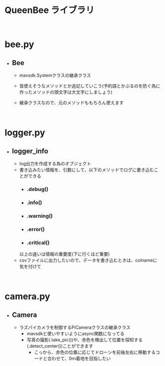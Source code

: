 # QueenBee ライブラリ

<br>

# bee.py
* ## Bee
  * mavsdk.Systemクラスの継承クラス

  * 皆使えそうなメソッドとか追記していこう(予約語とかぶるのを防ぐ為に作ったメソッドの頭文字は大文字にしましょう)

  * 継承クラスなので、元のメソッドももちろん使えます  

  <br>

# logger.py
* ## logger_info
    *  log出力を作成する為のオブジェクト
    * 書き込みたい情報を、引数にして、以下のメソッドでログに書き込むことができる
        * ### .debug()
        * ### .info()
        * ### .warning()
        * ### .error()
        * ### .critical()
        以上の違いは情報の重要度(下に行くほど重要)
    * csvファイルに出力したいので、データを書き込むときは、colnameに気を付けて

<br>

# camera.py
* ## Camera
    * ラズパイカメラを制御するPiCameraクラスの継承クラス
		* mavsdkと使いやすいようにasync関数になってる
		* 写真の撮影(.take_pic())や、赤色を検出して位置を探知する(.detect_center())ことができます
			* こっから、赤色の位置に応じてドローンを前後左右に移動するコードと合わせて、0ｍ着地を目指したい

<!-- # plotter.py
* ## plot_position()
  * ラズパイ上で、リアルタイムで機体の高度と座標をモニタリングする

* ## map_GPS()
  * マップ上にドローンが飛行した軌跡を残すhtmlファイルを作成
  
  <br>
* ぶっちゃけ使うか分かりません(23/6/4現在)

* LoRaがつかえるようになったら、ラズパイへの負荷の観点から、ホストPC側でプロットする方がいい気がする

  * 今のとこ(23/6/4現在)、ファイルをLoRaなしでホストPCへリアルタイムで転送しようとすると、sshで転送することになるが、取得の度にパスワードをコマンドに打たなければならない(プログラムが止まる)
  * パスワードを自動で入力するには、sshpassコマンドを使用する必要があるが、Windows環境では使用できない(UbuntuやLinux系のコマンド)
  * 結論公開鍵にするのが一番早いけど、なんか怖いので、LoRa実装まで放置 -->
